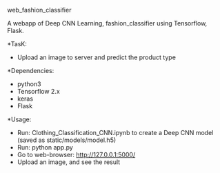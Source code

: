 web_fashion_classifier

A webapp of Deep CNN Learning, fashion_classifier using Tensorflow, Flask.

*TasK: 
- Upload an image to server and predict the product type

*Dependencies:
- python3
- Tensorflow 2.x
- keras
- Flask

*Usage:
- Run: Clothing_Classification_CNN.ipynb to create a Deep CNN model (saved as static/models/model.h5)
- Run: python app.py
- Go to web-browser: http://127.0.0.1:5000/
- Upload an image, and see the result
